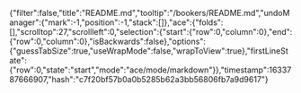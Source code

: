 {"filter":false,"title":"README.md","tooltip":"/bookers/README.md","undoManager":{"mark":-1,"position":-1,"stack":[]},"ace":{"folds":[],"scrolltop":27,"scrollleft":0,"selection":{"start":{"row":0,"column":0},"end":{"row":0,"column":0},"isBackwards":false},"options":{"guessTabSize":true,"useWrapMode":false,"wrapToView":true},"firstLineState":{"row":0,"state":"start","mode":"ace/mode/markdown"}},"timestamp":1633787666907,"hash":"c7f20bf57b0a0b5285b62a3bb56806fb7a9d9617"}